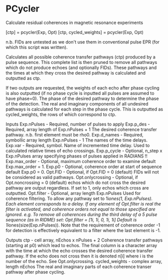 # PCycler
Calculate residual coherences in magnetic resonance experiments

[ctp] = pcycler(Exp, Opt)
[ctp, cycled_weights] = pcycler(Exp, Opt)

n.b. FIDs are untested as we don't use them in conventional pulse EPR (for which this script was written).

Calculates all possible coherence transfer pathways (ctp) produced by a pulse sequence. This complete list is then pruned to remove all pathways which do not produce echoes (and optionally FIDs). These pathways and the times at which they cross the desired pathway is calculated and outputted as ctp.

If two outputs are requested, the weights of each echo after phase 
cycling is also outputted (if no phase cycle is inputted all pulses 
are assumed to have phase=0). The phase of the desired pathway to
determine the phase of the detection. The real and imaginary components
of all undesired pathways is calculated for each step in the phase cycle.
This is outputted as cycled_weights, the rows of which correspond to ctp.

Inputs
Exp.nPulses       - Required, number of pulses to apply
Exp.p_des         - Required, array length of Exp.nPulses + 1
                    The desired coherence transfer pathway.
                    n.b. first element must be rho0.
Exp.d_names       - Required, symbollic array length Exp.nPulses - 1
                    The names of the time delays.
Exp.var           - Required, symbol. Name of incremented time delay.
                    Used to calculated relative times of echo crossings.
Exp.p_cycle       - Optional, n_step x Exp.nPulses array specifying
                    phases of pulses applied in RADIANS !!
Exp.max_order     - Optional, maximum coherence order to examine
                    default Exp.max_order = 1.
Exp.p0            - Optional, coherence order at start of sequence
                    default Exp.p0 = 0.
Opt.FID           - Optional, if Opt.FID = 0 (default) FIDs will not be
                    considered as valid pathways.
Opt.onlycrossing  - Optional, if Opt.noncrossing = 0 (default) echos
                    which do not cross the desired pathway are  output
                    regardless. If set to 1, only echos which cross are
                    outputted.
Opt.filter        - Optional, array length Exp.nPulses
                    Used for coherence filtering. To allow any pathway
                    set to 1i*ones(1, Exp.nPulses). Each
                    element corresponds to a delay. If any element of
                    Opt.filter is real the filter is activated, and 
                    coherence orders not equal to those specified are
                    ignored.
                    e.g. To remove all coherences during the third delay
                         of a 5 pulse sequence (as in RIDME) set:
                             Opt.filter = [1i, 1i, 0, 1i, 1i]
                    Default is 1i*ones(size(Exp.nPulses)).
                    Note that the requirement of coherence order -1 for
                    detection is effectively equivalent to a filter
                    where the last element is -1.

Outputs
ctp               - cell array, nEchos x nPulses + 2
                    Coherence transfer pathways (starting at p0) which
                    lead to echos. The final column is a character array
                    with the time at which the echo crosses the desired
                    coherence transfer pathway. If the echo does not
                    cross then it is denoted n[i] where i is the number
                    of the echo. See Opt.onlycrossing.
cycled_weights    - complex array, length nEchos
                    The real and imaginary parts of each coherence
                    transer pathway after phase cycling.
